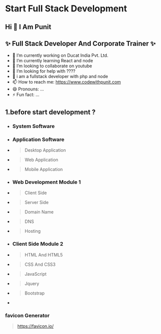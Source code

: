# Start Full Stack Development

<!-- <img src="Web-Application-Development.png"> -->

## Hi  👋  I Am Punit 

## ✨ Full Stack Developer And Corporate Trainer  ✨

- 🔭 I’m currently working on Ducat India Pvt. Ltd.
- 🌱 I’m currently learning React and node
- 👯 I’m looking to collaborate on youtube
- 🤔 I’m looking for help with ????
- 💬 i am a fullstack developer with php and node
- 📫 How to reach me: https://www.codewithpunit.com
- 😄 Pronouns: ...
- ⚡ Fun fact: ...

## 1.before start development ?

- ### System Software 

- ### Application Software
- > Desktop Application
- > Web Application 
- > Mobile Application

- ### Web Development Module 1
- > Client Side
- > Server Side 
- > Domain Name
- > DNS
- > Hosting

- ### Client Side Module 2
- > HTML And HTML5
- > CSS And CSS3
- > JavaScript
- > Jquery
- > Bootstrap
- 


### favicon Generator 

> https://favicon.io/

